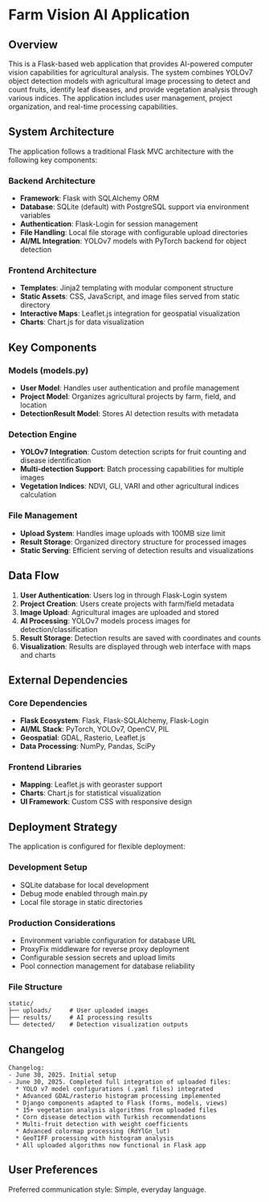 # Farm Vision AI Application

## Overview

This is a Flask-based web application that provides AI-powered computer vision capabilities for agricultural analysis. The system combines YOLOv7 object detection models with agricultural image processing to detect and count fruits, identify leaf diseases, and provide vegetation analysis through various indices. The application includes user management, project organization, and real-time processing capabilities.

## System Architecture

The application follows a traditional Flask MVC architecture with the following key components:

### Backend Architecture
- **Framework**: Flask with SQLAlchemy ORM
- **Database**: SQLite (default) with PostgreSQL support via environment variables
- **Authentication**: Flask-Login for session management
- **File Handling**: Local file storage with configurable upload directories
- **AI/ML Integration**: YOLOv7 models with PyTorch backend for object detection

### Frontend Architecture
- **Templates**: Jinja2 templating with modular component structure
- **Static Assets**: CSS, JavaScript, and image files served from static directory
- **Interactive Maps**: Leaflet.js integration for geospatial visualization
- **Charts**: Chart.js for data visualization

## Key Components

### Models (models.py)
- **User Model**: Handles user authentication and profile management
- **Project Model**: Organizes agricultural projects by farm, field, and location
- **DetectionResult Model**: Stores AI detection results with metadata

### Detection Engine
- **YOLOv7 Integration**: Custom detection scripts for fruit counting and disease identification
- **Multi-detection Support**: Batch processing capabilities for multiple images
- **Vegetation Indices**: NDVI, GLI, VARI and other agricultural indices calculation

### File Management
- **Upload System**: Handles image uploads with 100MB size limit
- **Result Storage**: Organized directory structure for processed images
- **Static Serving**: Efficient serving of detection results and visualizations

## Data Flow

1. **User Authentication**: Users log in through Flask-Login system
2. **Project Creation**: Users create projects with farm/field metadata
3. **Image Upload**: Agricultural images are uploaded and stored
4. **AI Processing**: YOLOv7 models process images for detection/classification
5. **Result Storage**: Detection results are saved with coordinates and counts
6. **Visualization**: Results are displayed through web interface with maps and charts

## External Dependencies

### Core Dependencies
- **Flask Ecosystem**: Flask, Flask-SQLAlchemy, Flask-Login
- **AI/ML Stack**: PyTorch, YOLOv7, OpenCV, PIL
- **Geospatial**: GDAL, Rasterio, Leaflet.js
- **Data Processing**: NumPy, Pandas, SciPy

### Frontend Libraries
- **Mapping**: Leaflet.js with georaster support
- **Charts**: Chart.js for statistical visualization
- **UI Framework**: Custom CSS with responsive design

## Deployment Strategy

The application is configured for flexible deployment:

### Development Setup
- SQLite database for local development
- Debug mode enabled through main.py
- Local file storage in static directories

### Production Considerations
- Environment variable configuration for database URL
- ProxyFix middleware for reverse proxy deployment
- Configurable session secrets and upload limits
- Pool connection management for database reliability

### File Structure
```
static/
├── uploads/     # User uploaded images
├── results/     # AI processing results
└── detected/    # Detection visualization outputs
```

## Changelog
```
Changelog:
- June 30, 2025. Initial setup
- June 30, 2025. Completed full integration of uploaded files:
  * YOLO v7 model configurations (.yaml files) integrated
  * Advanced GDAL/rasterio histogram processing implemented  
  * Django components adapted to Flask (forms, models, views)
  * 15+ vegetation analysis algorithms from uploaded files
  * Corn disease detection with Turkish recommendations
  * Multi-fruit detection with weight coefficients
  * Advanced colormap processing (RdYlGn_lut)
  * GeoTIFF processing with histogram analysis
  * All uploaded algorithms now functional in Flask app
```

## User Preferences

Preferred communication style: Simple, everyday language.